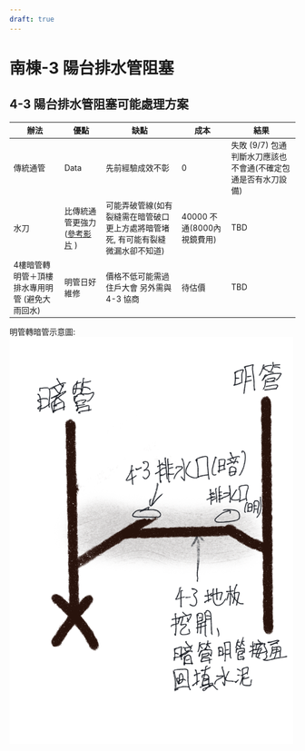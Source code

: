 ```yaml
---
draft: true
---
```



# 南棟-3 陽台排水管阻塞


## 4-3 陽台排水管阻塞可能處理方案


| 辦法 | 優點 | 缺點 | 成本 | 結果 |
|----------|----------|----------|----------|----------|
| 傳統通管    | Data     | 先前經驗成效不彰     | 0     | 失敗 (9/7) 包通判斷水刀應該也不會通(不確定包通是否有水刀設備)     |
| 水刀    | 比傳統通管更強力([參考影片](https://www.youtube.com/watch?v=29QG3WzZOmQ) )     | 可能弄破管線(如有裂縫需在暗管破口更上方處將暗管堵死, 有可能有裂縫微漏水卻不知道)    | 40000 不通(8000內視鏡費用)     | TBD     |
| 4樓暗管轉明管＋頂樓排水專用明管 (避免大雨回水)    | 明管日好維修    | 價格不低可能需過住戶大會 另外需與4-3 協商    | 待估價     | TBD     |


明管轉暗管示意圖:
<img src="./img/method3.png" alt="明管轉暗管" width="500"></img>
